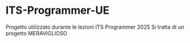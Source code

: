 # ITS-Programmer-UE
Progetto utilizzato durante le lezioni ITS Programmer 2025
Si tratta di un progetto MERAVIGLIOSO
